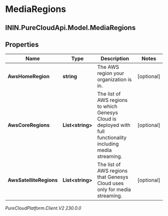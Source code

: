 # MediaRegions

## ININ.PureCloudApi.Model.MediaRegions

## Properties

|Name | Type | Description | Notes|
|------------ | ------------- | ------------- | -------------|
| **AwsHomeRegion** | **string** | The AWS region your organization is in. | [optional] |
| **AwsCoreRegions** | **List&lt;string&gt;** | The list of AWS regions to which Genesys Cloud is deployed with full functionality including media streaming. | [optional] |
| **AwsSatelliteRegions** | **List&lt;string&gt;** | The list of AWS regions that Genesys Cloud uses only for media streaming. | [optional] |



_PureCloudPlatform.Client.V2 230.0.0_
